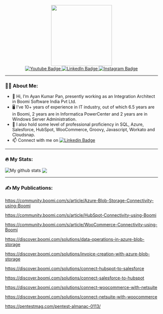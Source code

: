 <div id="header" align="center">
  <img src="https://media.giphy.com/media/RbDKaczqWovIugyJmW/giphy.gif" width="200"/>
  
  <div id="badges">
    <a href="https://www.youtube.com/channel/UC3YaKty6O_I-JTh3HJsRidg">
    <img src="https://img.shields.io/badge/YouTube-red?style=for-the-badge&logo=youtube&logoColor=white" alt="Youtube Badge"/>
  </a>
  <a href="https://www.linkedin.com/in/ayankumarpan/">
    <img src="https://img.shields.io/badge/LinkedIn-blue?style=for-the-badge&logo=linkedin&logoColor=white" alt="LinkedIn Badge"/>
  </a>
  <a href="">
    <img src="https://img.shields.io/badge/Instagram-E4405F?style=for-the-badge&logo=instagram&logoColor=white" alt="Instagram Badge"/>
  </a>
</div>
  
  <img src="https://komarev.com/ghpvc/?username=ayanpan&style=flat-square&color=blue" alt=""/>
  
</div>
  
  
---
### :man_technologist: About Me:
- :wave: Hi, I’m Ayan Kumar Pan, presently working as an Integration Architect in Boomi Software India Pvt Ltd.
- :desktop_computer: I’ve 10+ years of experience in IT industry, out of which 6.5 years are in Boomi, 2 years are in Informatica PowerCenter and 2 years are in Windows Server Administration.
- :abacus: I also hold some level of professional proficiency in SQL, Azure, Salesforce, HubSpot, WooCommerce, Groovy, Javascript, Workato and Cloudsnap.
- :mailbox: Connect with me on [![Linkedin Badge](https://img.shields.io/badge/LinkedIn-blue?style=for-the-badge&logo=linkedin&logoColor=white)](https://www.linkedin.com/in/ayankumarpan/)
  
  
---
### :fire: My Stats:

 <img align="center" src="https://github-readme-streak-stats.herokuapp.com?user=ayanpan&theme=vue-dark&hide_border=true&date_format=M%20j%5B%2C%20Y%5D" alt="My github stats" /> 

<img align="center" src="https://github-readme-stats.vercel.app/api/top-langs/?username=ayanpan&layout=compact&theme=cobalt&hide_border=true" />
  
  
---
### :writing_hand: My Publications:

https://community.boomi.com/s/article/Azure-Blob-Storage-Connectivity-using-Boomi

https://community.boomi.com/s/article/HubSpot-Connectivity-using-Boomi

https://community.boomi.com/s/article/WooCommerce-Connectivity-using-Boomi

https://discover.boomi.com/solutions/data-operations-in-azure-blob-storage

https://discover.boomi.com/solutions/invoice-creation-with-azure-blob-storage

https://discover.boomi.com/solutions/connect-hubspot-to-salesforce

https://discover.boomi.com/solutions/connect-salesforce-to-hubspot

https://discover.boomi.com/solutions/connect-woocommerce-with-netsuite

https://discover.boomi.com/solutions/connect-netsuite-with-woocommerce

https://pentestmag.com/pentest-almanac-0113/
